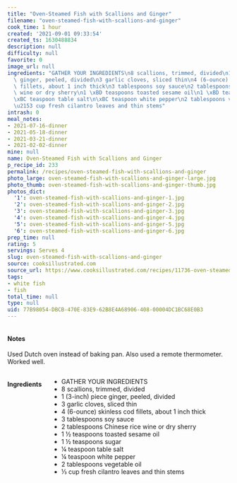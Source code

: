 ```yaml
---
title: "Oven-Steamed Fish with Scallions and Ginger"
filename: "oven-steamed-fish-with-scallions-and-ginger"
cook_time: 1 hour
created: '2021-09-01 09:33:54'
created_ts: 1630488834
description: null
difficulty: null
favorite: 0
image_url: null
ingredients: "GATHER YOUR INGREDIENTS\n8 scallions, trimmed, divided\n1 (3-inch) piece\
  \ ginger, peeled, divided\n3 garlic cloves, sliced thin\n4 (6-ounce) skinless cod\
  \ fillets, about 1 inch thick\n3 tablespoons soy sauce\n2 tablespoons Chinese rice\
  \ wine or dry sherry\n1 \xBD teaspoons toasted sesame oil\n1 \xBD teaspoons sugar\n\
  \xBC teaspoon table salt\n\xBC teaspoon white pepper\n2 tablespoons vegetable oil\n\
  \u2153 cup fresh cilantro leaves and thin stems"
intrash: 0
meal_notes:
- 2021-07-16-dinner
- 2021-05-18-dinner
- 2021-03-21-dinner
- 2021-02-02-dinner
mine: null
name: Oven-Steamed Fish with Scallions and Ginger
p_recipe_id: 233
permalink: /recipes/oven-steamed-fish-with-scallions-and-ginger
photo_large: oven-steamed-fish-with-scallions-and-ginger-large.jpg
photo_thumb: oven-steamed-fish-with-scallions-and-ginger-thumb.jpg
photos_dict:
  '1': oven-steamed-fish-with-scallions-and-ginger-1.jpg
  '2': oven-steamed-fish-with-scallions-and-ginger-2.jpg
  '3': oven-steamed-fish-with-scallions-and-ginger-3.jpg
  '4': oven-steamed-fish-with-scallions-and-ginger-4.jpg
  '5': oven-steamed-fish-with-scallions-and-ginger-5.jpg
  '6': oven-steamed-fish-with-scallions-and-ginger-6.jpg
prep_time: null
rating: 5
servings: Serves 4
slug: oven-steamed-fish-with-scallions-and-ginger
source: cooksillustrated.com
source_url: https://www.cooksillustrated.com/recipes/11736-oven-steamed-fish-with-scallions-and-ginger
tags:
- white fish
- fish
total_time: null
type: null
uid: 77B98054-DBCB-470E-83E9-62B8E4A68906-408-00004DC1BC68E0B3
---
```

<div class="large-8 medium-7 columns" id="writeup">		<div id="notes"><h4>Notes</h4>
<div class="box box-notes"><p>Used Dutch oven instead of baking pan. Also used a remote thermometer. Worked well.</p>
</div></div>	</div><!-- #writeup -->
</div><!-- #row-one -->
<div class="row" id="row-two">	<div class="medium-4 small-5 columns" id="ingredients"><h4>Ingredients</h4><div class="box box-ingredients content"><ul>
<li>GATHER YOUR INGREDIENTS</li>
<li>8 scallions, trimmed, divided</li>
<li>1 (3-inch) piece ginger, peeled, divided</li>
<li>3 garlic cloves, sliced thin</li>
<li>4 (6-ounce) skinless cod fillets, about 1 inch thick</li>
<li>3 tablespoons soy sauce</li>
<li>2 tablespoons Chinese rice wine or dry sherry</li>
<li>1 ½ teaspoons toasted sesame oil</li>
<li>1 ½ teaspoons sugar</li>
<li>¼ teaspoon table salt</li>
<li>¼ teaspoon white pepper</li>
<li>2 tablespoons vegetable oil</li>
<li>⅓ cup fresh cilantro leaves and thin stems</li>
</ul>
</div>	</div>	<div class="medium-6 small-7 columns" id="directions">	</div>